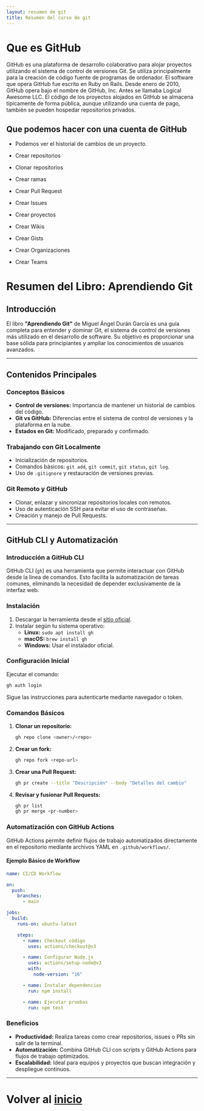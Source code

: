 ```yaml
---
layout: resumen de git
title: Resumen del curso de git
---
```


# Que es GitHub

GitHub es una plataforma de desarrollo colaborativo para alojar proyectos utilizando el sistema de control de versiones Git. Se utiliza principalmente para la creación de código fuente de programas de ordenador. El software que opera GitHub fue escrito en Ruby on Rails. Desde enero de 2010, GitHub opera bajo el nombre de GitHub, Inc. Antes se llamaba Logical Awesome LLC. El código de los proyectos alojados en GitHub se almacena típicamente de forma pública, aunque utilizando una cuenta de pago, también se pueden hospedar repositorios privados.

## Que podemos hacer con una cuenta de GitHub

- Podemos ver el historial de cambios de un proyecto.

- Crear repositorios
- Clonar repositorios
- Crear ramas
- Crear Pull Request
- Crear Issues
- Crear proyectos
- Crear Wikis
- Crear Gists
- Crear Organizaciones
- Crear Teams

# Resumen del Libro: Aprendiendo Git

## Introducción

El libro **"Aprendiendo Git"** de Miguel Ángel Durán García es una guía completa para entender y dominar Git, el sistema de control de versiones más utilizado en el desarrollo de software. Su objetivo es proporcionar una base sólida para principiantes y ampliar los conocimientos de usuarios avanzados.

---

## Contenidos Principales

### Conceptos Básicos

- **Control de versiones:** Importancia de mantener un historial de cambios del código.
- **Git vs GitHub:** Diferencias entre el sistema de control de versiones y la plataforma en la nube.
- **Estados en Git:** Modificado, preparado y confirmado.

### Trabajando con Git Localmente

- Inicialización de repositorios.
- Comandos básicos: `git add`, `git commit`, `git status`, `git log`.
- Uso de `.gitignore` y restauración de versiones previas.

### Git Remoto y GitHub

- Clonar, enlazar y sincronizar repositorios locales con remotos.
- Uso de autenticación SSH para evitar el uso de contraseñas.
- Creación y manejo de Pull Requests.

---

## GitHub CLI y Automatización

### Introducción a GitHub CLI

GitHub CLI (`gh`) es una herramienta que permite interactuar con GitHub desde la línea de comandos. Esto facilita la automatización de tareas comunes, eliminando la necesidad de depender exclusivamente de la interfaz web.

### Instalación

1. Descargar la herramienta desde el [sitio oficial](https://cli.github.com/).
2. Instalar según tu sistema operativo:
   - **Linux:** `sudo apt install gh`
   - **macOS:** `brew install gh`
   - **Windows:** Usar el instalador oficial.

### Configuración Inicial

Ejecutar el comando:

```bash
gh auth login
```

Sigue las instrucciones para autenticarte mediante navegador o token.

### Comandos Básicos

1. **Clonar un repositorio:**
   ```bash
   gh repo clone <owner>/<repo>
   ```
2. **Crear un fork:**
   ```bash
   gh repo fork <repo-url>
   ```
3. **Crear una Pull Request:**
   ```bash
   gh pr create --title "Descripción" --body "Detalles del cambio"
   ```
4. **Revisar y fusionar Pull Requests:**
   ```bash
   gh pr list
   gh pr merge <pr-number>
   ```

### Automatización con GitHub Actions

GitHub Actions permite definir flujos de trabajo automatizados directamente en el repositorio mediante archivos YAML en `.github/workflows/`.

#### Ejemplo Básico de Workflow

```yaml
name: CI/CD Workflow

on:
  push:
    branches:
      - main

jobs:
  build:
    runs-on: ubuntu-latest

    steps:
      - name: Checkout código
        uses: actions/checkout@v3

      - name: Configurar Node.js
        uses: actions/setup-node@v3
        with:
          node-version: "16"

      - name: Instalar dependencias
        run: npm install

      - name: Ejecutar pruebas
        run: npm test
```

### Beneficios

- **Productividad:** Realiza tareas como crear repositorios, issues o PRs sin salir de la terminal.
- **Automatización:** Combina GitHub CLI con scripts y GitHub Actions para flujos de trabajo optimizados.
- **Escalabilidad:** Ideal para equipos y proyectos que buscan integración y despliegue continuos.

---

# Volver al [inicio](../index.html)
